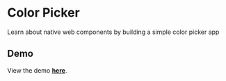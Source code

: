 # Color Picker
Learn about native web components by building a simple color picker app

## Demo
View the demo [**here**](https://codepen.io/maxshuty/pen/MWyBrKB).
